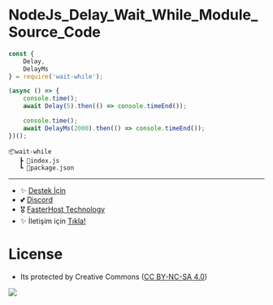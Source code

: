 # NodeJs_Delay_Wait_While_Module_Source_Code

```js
const {
    Delay,
    DelayMs
} = require('wait-while');

(async () => {
    console.time();
    await Delay(5).then(() => console.timeEnd());

    console.time();
    await DelayMs(2000).then(() => console.timeEnd());
})();

```

```
📦wait-while
   ┣ 📜index.js
   ┗ 📜package.json
```

---
- ✨ [Destek İçin](https://fastuptime.com) <br>
- 💕 [Discord](https://fastuptime.com/discord)<br>
- 🎖️ [FasterHost Technology](https://fasterhost.tech/)<br>
- ✨ İletişim için [Tıkla!](mailto:fastuptime@gmail.com)<br>

# License
- Its protected by Creative Commons ([CC BY-NC-SA 4.0](https://creativecommons.org/licenses/by-nc-sa/4.0/))

<a href="https://creativecommons.org/licenses/by-nc-sa/4.0/" title="BYNCSA40"><img src="https://licensebuttons.net/l/by-nc-sa/4.0/88x31.png"></a>
